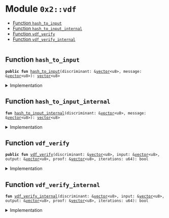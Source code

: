 
<a name="0x2_vdf"></a>

# Module `0x2::vdf`



-  [Function `hash_to_input`](#0x2_vdf_hash_to_input)
-  [Function `hash_to_input_internal`](#0x2_vdf_hash_to_input_internal)
-  [Function `vdf_verify`](#0x2_vdf_vdf_verify)
-  [Function `vdf_verify_internal`](#0x2_vdf_vdf_verify_internal)


<pre><code></code></pre>



<a name="0x2_vdf_hash_to_input"></a>

## Function `hash_to_input`



<pre><code><b>public</b> <b>fun</b> <a href="vdf.md#0x2_vdf_hash_to_input">hash_to_input</a>(discriminant: &<a href="dependencies/move-stdlib/vector.md#0x1_vector">vector</a>&lt;u8&gt;, message: &<a href="dependencies/move-stdlib/vector.md#0x1_vector">vector</a>&lt;u8&gt;): <a href="dependencies/move-stdlib/vector.md#0x1_vector">vector</a>&lt;u8&gt;
</code></pre>



<details>
<summary>Implementation</summary>


<pre><code><b>public</b> <b>fun</b> <a href="vdf.md#0x2_vdf_hash_to_input">hash_to_input</a>(discriminant: &<a href="dependencies/move-stdlib/vector.md#0x1_vector">vector</a>&lt;u8&gt;, message: &<a href="dependencies/move-stdlib/vector.md#0x1_vector">vector</a>&lt;u8&gt;): <a href="dependencies/move-stdlib/vector.md#0x1_vector">vector</a>&lt;u8&gt; {
    <a href="vdf.md#0x2_vdf_hash_to_input_internal">hash_to_input_internal</a>(discriminant, message)
}
</code></pre>



</details>

<a name="0x2_vdf_hash_to_input_internal"></a>

## Function `hash_to_input_internal`



<pre><code><b>fun</b> <a href="vdf.md#0x2_vdf_hash_to_input_internal">hash_to_input_internal</a>(discriminant: &<a href="dependencies/move-stdlib/vector.md#0x1_vector">vector</a>&lt;u8&gt;, message: &<a href="dependencies/move-stdlib/vector.md#0x1_vector">vector</a>&lt;u8&gt;): <a href="dependencies/move-stdlib/vector.md#0x1_vector">vector</a>&lt;u8&gt;
</code></pre>



<details>
<summary>Implementation</summary>


<pre><code><b>native</b>  <b>fun</b> <a href="vdf.md#0x2_vdf_hash_to_input_internal">hash_to_input_internal</a>(discriminant: &<a href="dependencies/move-stdlib/vector.md#0x1_vector">vector</a>&lt;u8&gt;, message: &<a href="dependencies/move-stdlib/vector.md#0x1_vector">vector</a>&lt;u8&gt;): <a href="dependencies/move-stdlib/vector.md#0x1_vector">vector</a>&lt;u8&gt;;
</code></pre>



</details>

<a name="0x2_vdf_vdf_verify"></a>

## Function `vdf_verify`



<pre><code><b>public</b> <b>fun</b> <a href="vdf.md#0x2_vdf_vdf_verify">vdf_verify</a>(discriminant: &<a href="dependencies/move-stdlib/vector.md#0x1_vector">vector</a>&lt;u8&gt;, input: &<a href="dependencies/move-stdlib/vector.md#0x1_vector">vector</a>&lt;u8&gt;, output: &<a href="dependencies/move-stdlib/vector.md#0x1_vector">vector</a>&lt;u8&gt;, proof: &<a href="dependencies/move-stdlib/vector.md#0x1_vector">vector</a>&lt;u8&gt;, iterations: u64): bool
</code></pre>



<details>
<summary>Implementation</summary>


<pre><code><b>public</b> <b>fun</b> <a href="vdf.md#0x2_vdf_vdf_verify">vdf_verify</a>(discriminant: &<a href="dependencies/move-stdlib/vector.md#0x1_vector">vector</a>&lt;u8&gt;, input: &<a href="dependencies/move-stdlib/vector.md#0x1_vector">vector</a>&lt;u8&gt;, output: &<a href="dependencies/move-stdlib/vector.md#0x1_vector">vector</a>&lt;u8&gt;, proof: &<a href="dependencies/move-stdlib/vector.md#0x1_vector">vector</a>&lt;u8&gt;, iterations: u64): bool {
    <a href="vdf.md#0x2_vdf_vdf_verify_internal">vdf_verify_internal</a>(discriminant, input, output, proof, iterations)
}
</code></pre>



</details>

<a name="0x2_vdf_vdf_verify_internal"></a>

## Function `vdf_verify_internal`



<pre><code><b>fun</b> <a href="vdf.md#0x2_vdf_vdf_verify_internal">vdf_verify_internal</a>(discriminant: &<a href="dependencies/move-stdlib/vector.md#0x1_vector">vector</a>&lt;u8&gt;, input: &<a href="dependencies/move-stdlib/vector.md#0x1_vector">vector</a>&lt;u8&gt;, output: &<a href="dependencies/move-stdlib/vector.md#0x1_vector">vector</a>&lt;u8&gt;, proof: &<a href="dependencies/move-stdlib/vector.md#0x1_vector">vector</a>&lt;u8&gt;, iterations: u64): bool
</code></pre>



<details>
<summary>Implementation</summary>


<pre><code><b>native</b> <b>fun</b> <a href="vdf.md#0x2_vdf_vdf_verify_internal">vdf_verify_internal</a>(discriminant: &<a href="dependencies/move-stdlib/vector.md#0x1_vector">vector</a>&lt;u8&gt;, input: &<a href="dependencies/move-stdlib/vector.md#0x1_vector">vector</a>&lt;u8&gt;, output: &<a href="dependencies/move-stdlib/vector.md#0x1_vector">vector</a>&lt;u8&gt;, proof: &<a href="dependencies/move-stdlib/vector.md#0x1_vector">vector</a>&lt;u8&gt;, iterations: u64): bool;
</code></pre>



</details>
